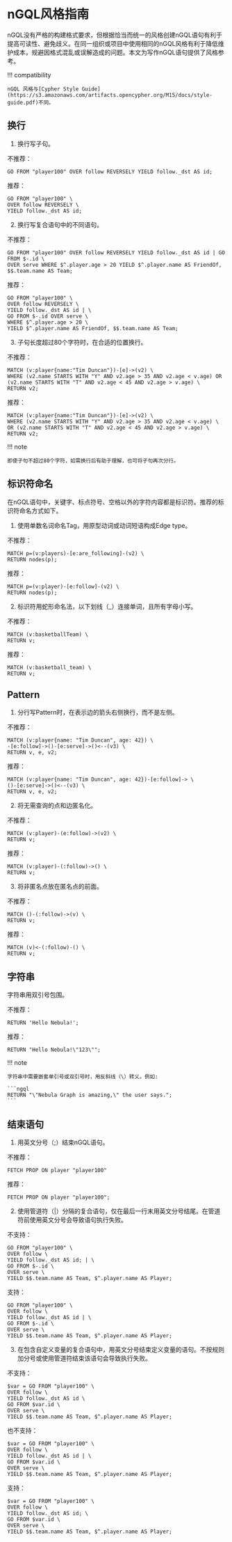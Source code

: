# nGQL风格指南

nGQL没有严格的构建格式要求，但根据恰当而统一的风格创建nGQL语句有利于提高可读性、避免歧义。在同一组织或项目中使用相同的nGQL风格有利于降低维护成本，规避因格式混乱或误解造成的问题。本文为写作nGQL语句提供了风格参考。

!!! compatibility

    nGQL 风格与[Cypher Style Guide](https://s3.amazonaws.com/artifacts.opencypher.org/M15/docs/style-guide.pdf)不同。

## 换行

1. 换行写子句。

  不推荐：

  ```ngql
  GO FROM "player100" OVER follow REVERSELY YIELD follow._dst AS id;
  ```

  推荐：

  ```ngql
  GO FROM "player100" \
  OVER follow REVERSELY \
  YIELD follow._dst AS id;
  ```

2. 换行写复合语句中的不同语句。

  不推荐：

  ```ngql
  GO FROM "player100" OVER follow REVERSELY YIELD follow._dst AS id | GO FROM $-.id \
  OVER serve WHERE $^.player.age > 20 YIELD $^.player.name AS FriendOf, $$.team.name AS Team;
  ```

  推荐：

  ```ngql
  GO FROM "player100" \
  OVER follow REVERSELY \
  YIELD follow._dst AS id | \
  GO FROM $-.id OVER serve \
  WHERE $^.player.age > 20 \
  YIELD $^.player.name AS FriendOf, $$.team.name AS Team;
  ```

3. 子句长度超过80个字符时，在合适的位置换行。

  不推荐：

  ```ngql
  MATCH (v:player{name:"Tim Duncan"})-[e]->(v2) \
  WHERE (v2.name STARTS WITH "Y" AND v2.age > 35 AND v2.age < v.age) OR (v2.name STARTS WITH "T" AND v2.age < 45 AND v2.age > v.age) \
  RETURN v2;
  ```

  推荐：

  ```ngql
  MATCH (v:player{name:"Tim Duncan"})-[e]->(v2) \
  WHERE (v2.name STARTS WITH "Y" AND v2.age > 35 AND v2.age < v.age) \
  OR (v2.name STARTS WITH "T" AND v2.age < 45 AND v2.age > v.age) \
  RETURN v2;
  ```

!!! note

    即使子句不超过80个字符，如需换行后有助于理解，也可将子句再次分行。

## 标识符命名

在nGQL语句中，关键字、标点符号、空格以外的字符内容都是标识符。推荐的标识符命名方式如下。

1. 使用单数名词命名Tag，用原型动词或动词短语构成Edge type。

  不推荐：

  ```ngql
  MATCH p=(v:players)-[e:are_following]-(v2) \
  RETURN nodes(p);
  ```

  推荐：

  ```ngql
  MATCH p=(v:player)-[e:follow]-(v2) \
  RETURN nodes(p);
  ```

2. 标识符用蛇形命名法，以下划线（_）连接单词，且所有字母小写。

  不推荐：

  ```ngql
  MATCH (v:basketballTeam) \
  RETURN v;
  ```

  推荐：

  ```ngql
  MATCH (v:basketball_team) \
  RETURN v;
  ```

## Pattern

1. 分行写Pattern时，在表示边的箭头右侧换行，而不是左侧。

  不推荐：

  ```ngql
  MATCH (v:player{name: "Tim Duncan", age: 42}) \
  -[e:follow]->()-[e:serve]->()<--(v3) \
  RETURN v, e, v2;
  ```

  推荐：

  ```ngql
  MATCH (v:player{name: "Tim Duncan", age: 42})-[e:follow]-> \
  ()-[e:serve]->()<--(v3) \
  RETURN v, e, v2;
  ```

2. 将无需查询的点和边匿名化。

  不推荐：

  ```ngql
  MATCH (v:player)-(e:follow)->(v2) \
  RETURN v;
  ```

  推荐：

  ```ngql
  MATCH (v:player)-(:follow)->() \
  RETURN v;
  ```

3. 将非匿名点放在匿名点的前面。

  不推荐：

  ```ngql
  MATCH ()-(:follow)->(v) \
  RETURN v;
  ```

  推荐：

  ```ngql
  MATCH (v)<-(:follow)-() \
  RETURN v;
  ```

## 字符串

字符串用双引号包围。

  不推荐：

  ```ngql
  RETURN 'Hello Nebula!';
  ```

  推荐：

  ```ngql
  RETURN "Hello Nebula!\"123\"";
  ```

!!! note

    字符串中需要嵌套单引号或双引号时，用反斜线（\）转义。例如:

    ```ngql
    RETURN "\"Nebula Graph is amazing,\" the user says.";
    ```

<!--## 空格 TODO-->

## 结束语句

1. 用英文分号（;）结束nGQL语句。

  不推荐：

  ```ngql
  FETCH PROP ON player "player100"
  ```

  推荐：

  ```ngql
  FETCH PROP ON player "player100";
  ```

2. 使用管道符（|）分隔的复合语句，仅在最后一行末用英文分号结尾。在管道符前使用英文分号会导致语句执行失败。

  不支持：

  ```ngql
  GO FROM "player100" \
  OVER follow \
  YIELD follow._dst AS id; | \
  GO FROM $-.id \
  OVER serve \
  YIELD $$.team.name AS Team, $^.player.name AS Player;
  ```

  支持：

  ```ngql
  GO FROM "player100" \
  OVER follow \
  YIELD follow._dst AS id | \
  GO FROM $-.id \
  OVER serve \
  YIELD $$.team.name AS Team, $^.player.name AS Player;
  ```

3. 在包含自定义变量的复合语句中，用英文分号结束定义变量的语句。不按规则加分号或使用管道符结束该语句会导致执行失败。

  不支持：

  ```ngql
  $var = GO FROM "player100" \
  OVER follow \
  YIELD follow._dst AS id \
  GO FROM $var.id \
  OVER serve \
  YIELD $$.team.name AS Team, $^.player.name AS Player;
  ```

  也不支持：

  ```ngql
  $var = GO FROM "player100" \
  OVER follow \
  YIELD follow._dst AS id | \
  GO FROM $var.id \
  OVER serve \
  YIELD $$.team.name AS Team, $^.player.name AS Player;
  ```

  支持：

  ```ngql
  $var = GO FROM "player100" \
  OVER follow \
  YIELD follow._dst AS id; \
  GO FROM $var.id \
  OVER serve \
  YIELD $$.team.name AS Team, $^.player.name AS Player;
  ```
